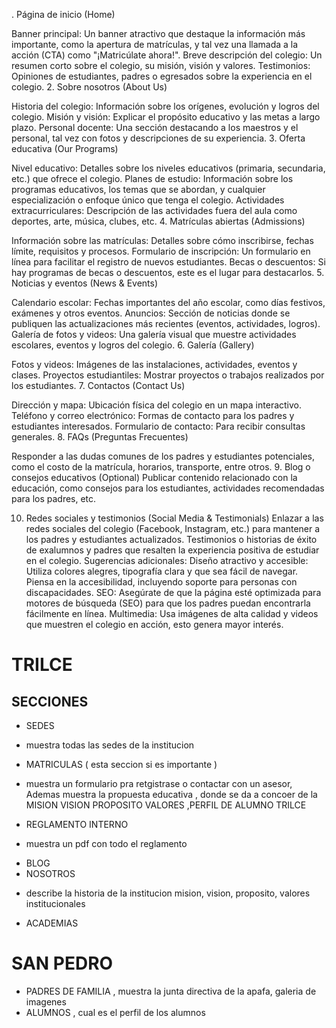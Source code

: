 . Página de inicio (Home)

Banner principal: Un banner atractivo que destaque la información más importante, como la apertura de matrículas, y tal vez una llamada a la acción (CTA) como "¡Matricúlate ahora!".
Breve descripción del colegio: Un resumen corto sobre el colegio, su misión, visión y valores.
Testimonios: Opiniones de estudiantes, padres o egresados sobre la experiencia en el colegio.
2. Sobre nosotros (About Us)

Historia del colegio: Información sobre los orígenes, evolución y logros del colegio.
Misión y visión: Explicar el propósito educativo y las metas a largo plazo.
Personal docente: Una sección destacando a los maestros y el personal, tal vez con fotos y descripciones de su experiencia.
3. Oferta educativa (Our Programs)

Nivel educativo: Detalles sobre los niveles educativos (primaria, secundaria, etc.) que ofrece el colegio.
Planes de estudio: Información sobre los programas educativos, los temas que se abordan, y cualquier especialización o enfoque único que tenga el colegio.
Actividades extracurriculares: Descripción de las actividades fuera del aula como deportes, arte, música, clubes, etc.
4. Matrículas abiertas (Admissions)

Información sobre las matrículas: Detalles sobre cómo inscribirse, fechas límite, requisitos y procesos.
Formulario de inscripción: Un formulario en línea para facilitar el registro de nuevos estudiantes.
Becas o descuentos: Si hay programas de becas o descuentos, este es el lugar para destacarlos.
5. Noticias y eventos (News & Events)

Calendario escolar: Fechas importantes del año escolar, como días festivos, exámenes y otros eventos.
Anuncios: Sección de noticias donde se publiquen las actualizaciones más recientes (eventos, actividades, logros).
Galería de fotos y videos: Una galería visual que muestre actividades escolares, eventos y logros del colegio.
6. Galería (Gallery)


Fotos y videos: Imágenes de las instalaciones, actividades, eventos y clases.
Proyectos estudiantiles: Mostrar proyectos o trabajos realizados por los estudiantes.
7. Contactos (Contact Us)

Dirección y mapa: Ubicación física del colegio en un mapa interactivo.
Teléfono y correo electrónico: Formas de contacto para los padres y estudiantes interesados.
Formulario de contacto: Para recibir consultas generales.
8. FAQs (Preguntas Frecuentes)

Responder a las dudas comunes de los padres y estudiantes potenciales, como el costo de la matrícula, horarios, transporte, entre otros.
9. Blog o consejos educativos (Optional)
Publicar contenido relacionado con la educación, como consejos para los estudiantes, actividades recomendadas para los padres, etc.

10. Redes sociales y testimonios (Social Media & Testimonials)
Enlazar a las redes sociales del colegio (Facebook, Instagram, etc.) para mantener a los padres y estudiantes actualizados.
Testimonios o historias de éxito de exalumnos y padres que resalten la experiencia positiva de estudiar en el colegio.
Sugerencias adicionales:
Diseño atractivo y accesible: Utiliza colores alegres, tipografía clara y que sea fácil de navegar. Piensa en la accesibilidad, incluyendo soporte para personas con discapacidades.
SEO: Asegúrate de que la página esté optimizada para motores de búsqueda (SEO) para que los padres puedan encontrarla fácilmente en línea.
Multimedia: Usa imágenes de alta calidad y videos que muestren el colegio en acción, esto genera mayor interés.




# TRILCE 
## SECCIONES 

- SEDES
* muestra todas las sedes de la institucion
- MATRICULAS ( esta seccion si es importante )
* muestra un formulario pra retgistrase o contactar con un asesor,  Ademas muestra la propuesta educativa , donde se da a concoer de la MISION VISION PROPOSITO VALORES ,PERFIL DE ALUMNO TRILCE
- REGLAMENTO INTERNO 
* muestra un pdf con todo el reglamento
- BLOG
- NOSOTROS
* describe la historia de la institucion mision, vision, proposito, valores institucionales
- ACADEMIAS

# SAN PEDRO
- PADRES DE FAMILIA , muestra la junta directiva de la apafa, galeria de imagenes
- ALUMNOS , cual es el perfil de los alumnos